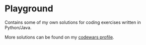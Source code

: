 # Playground

Contains some of my own solutions for coding exercises written in Python/Java.

More solutions can be found on my [codewars profile](https://www.codewars.com/users/KMDev/completed_solutions).
